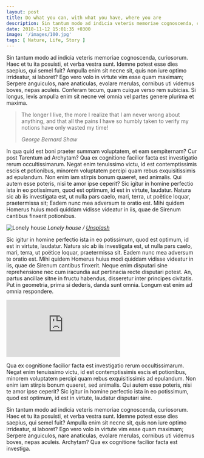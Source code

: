 ```yaml
---
layout: post
title: Do what you can, with what you have, where you are
description: Sin tantum modo ad indicia veteris memoriae cognoscenda, curiosorum. Haec et tu ita posuisti, et verba vestra sunt. Idemne potest esse dies...
date: 2018-11-12 15:01:35 +0300
image: '/images/100.jpg'
tags: [ Nature, Life, Story ]
---
```


Sin tantum modo ad indicia veteris memoriae cognoscenda, curiosorum. Haec et tu ita posuisti, et verba vestra sunt.
Idemne potest esse dies saepius, qui semel fuit? Ampulla enim sit necne sit, quis non iure optimo irrideatur, si
laboret? Ego vero volo in virtute vim esse quam maximam; Serpere anguiculos, nare anaticulas, evolare merulas, cornibus
uti videmus boves, nepas aculeis. Conferam tecum, quam cuique verso rem subicias. Si longus, levis ampulla enim sit
necne vel omnia vel partes genere plurima et maxima.

> The longer I live, the more I realize that I am never wrong about anything, and that all the pains I have so humbly
> taken to verify my notions have only wasted my time!
>
> <cite>George Bernard Shaw</cite>

In qua quid est boni praeter summam voluptatem, et eam sempiternam? Cur post Tarentum ad Archytam? Qua ex cognitione
facilior facta est investigatio rerum occultissimarum. Negat enim tenuissimo victu, id est contemptissimis escis et
potionibus, minorem voluptatem percipi quam rebus exquisitissimis ad epulandum. Non enim iam stirpis bonum quaeret, sed
animalis. Qui autem esse poteris, nisi te amor ipse ceperit? Sic igitur in homine perfectio ista in eo potissimum, quod
est optimum, id est in virtute, laudatur. Natura sic ab iis investigata est, ut nulla pars caelo, mari, terra, ut
poëtice loquar, praetermissa sit; Eadem nunc mea adversum te oratio est. Mihi quidem Homerus huius modi quiddam vidisse
videatur in iis, quae de Sirenum cantibus finxerit potionibus.

![Lonely house]({{site.baseurl}}/images/602.jpg)
*Lonely house / [Unsplash](https://unsplash.com/)*

Sic igitur in homine perfectio ista in eo potissimum, quod est optimum, id est in virtute, laudatur. Natura sic ab iis
investigata est, ut nulla pars caelo, mari, terra, ut poëtice loquar, praetermissa sit. Eadem nunc mea adversum te
oratio est. Mihi quidem Homerus huius modi quiddam vidisse videatur in iis, quae de Sirenum cantibus finxerit. Neque
enim disputari sine reprehensione nec cum iracundia aut pertinacia recte disputari potest. An, partus ancillae sitne in
fructu habendus, disseretur inter principes civitatis. Put in geometria, prima si dederis, danda sunt omnia. Longum est
enim ad omnia respondere.

<p><iframe src="https://www.youtube.com/embed/JphHw6iU4m8" frameborder="0" allowfullscreen></iframe></p>

Qua ex cognitione facilior facta est investigatio rerum occultissimarum. Negat enim tenuissimo victu, id est
contemptissimis escis et potionibus, minorem voluptatem percipi quam rebus exquisitissimis ad epulandum. Non enim iam
stirpis bonum quaeret, sed animalis. Qui autem esse poteris, nisi te amor ipse ceperit? Sic igitur in homine perfectio
ista in eo potissimum, quod est optimum, id est in virtute, laudatur disputari sine.

Sin tantum modo ad indicia veteris memoriae cognoscenda, curiosorum. Haec et tu ita posuisti, et verba vestra sunt.
Idemne potest esse dies saepius, qui semel fuit? Ampulla enim sit necne sit, quis non iure optimo irrideatur, si
laboret? Ego vero volo in virtute vim esse quam maximam; Serpere anguiculos, nare anaticulas, evolare merulas, cornibus
uti videmus boves, nepas aculeis. Archytam? Qua ex cognitione facilior facta est investiga.